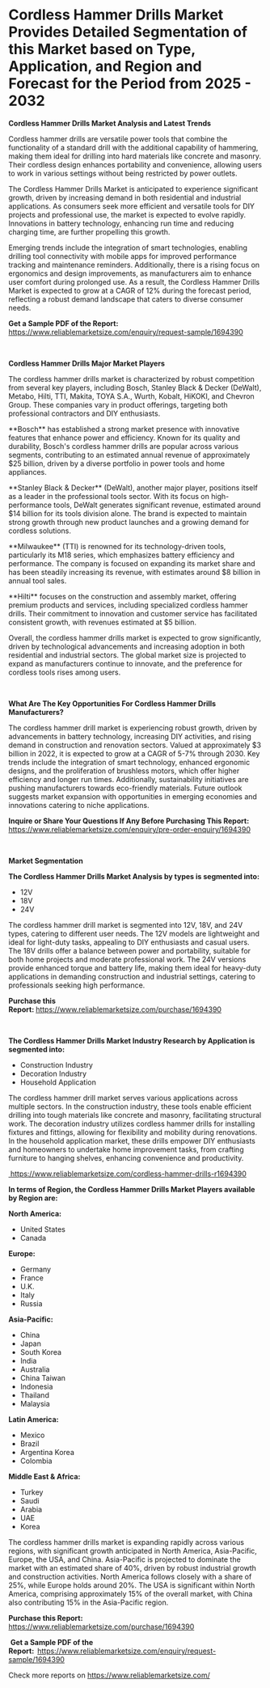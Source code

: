 <p><h1>Cordless Hammer Drills Market Provides Detailed Segmentation of this Market based on Type, Application, and Region and Forecast for the Period from 2025 - 2032</h1></p><p><strong>Cordless Hammer Drills Market Analysis and Latest Trends</strong></p>
<p><p>Cordless hammer drills are versatile power tools that combine the functionality of a standard drill with the additional capability of hammering, making them ideal for drilling into hard materials like concrete and masonry. Their cordless design enhances portability and convenience, allowing users to work in various settings without being restricted by power outlets.</p><p>The Cordless Hammer Drills Market is anticipated to experience significant growth, driven by increasing demand in both residential and industrial applications. As consumers seek more efficient and versatile tools for DIY projects and professional use, the market is expected to evolve rapidly. Innovations in battery technology, enhancing run time and reducing charging time, are further propelling this growth. </p><p>Emerging trends include the integration of smart technologies, enabling drilling tool connectivity with mobile apps for improved performance tracking and maintenance reminders. Additionally, there is a rising focus on ergonomics and design improvements, as manufacturers aim to enhance user comfort during prolonged use. As a result, the Cordless Hammer Drills Market is expected to grow at a CAGR of 12% during the forecast period, reflecting a robust demand landscape that caters to diverse consumer needs.</p></p>
<p><strong>Get a Sample PDF of the Report:&nbsp;</strong> <a href="https://www.reliablemarketsize.com/enquiry/request-sample/1694390?utm_campaign=3220&utm_medium=2&utm_source=Github&utm_content=ia&utm_term=24032025&utm_id=cordless-hammer-drills">https://www.reliablemarketsize.com/enquiry/request-sample/1694390</a></p>
<p>&nbsp;</p>
<p><strong>Cordless Hammer Drills Major Market Players</strong></p>
<p><p>The cordless hammer drills market is characterized by robust competition from several key players, including Bosch, Stanley Black & Decker (DeWalt), Metabo, Hilti, TTI, Makita, TOYA S.A., Wurth, Kobalt, HiKOKI, and Chevron Group. These companies vary in product offerings, targeting both professional contractors and DIY enthusiasts.</p><p>**Bosch** has established a strong market presence with innovative features that enhance power and efficiency. Known for its quality and durability, Bosch's cordless hammer drills are popular across various segments, contributing to an estimated annual revenue of approximately $25 billion, driven by a diverse portfolio in power tools and home appliances.</p><p>**Stanley Black & Decker** (DeWalt), another major player, positions itself as a leader in the professional tools sector. With its focus on high-performance tools, DeWalt generates significant revenue, estimated around $14 billion for its tools division alone. The brand is expected to maintain strong growth through new product launches and a growing demand for cordless solutions.</p><p>**Milwaukee** (TTI) is renowned for its technology-driven tools, particularly its M18 series, which emphasizes battery efficiency and performance. The company is focused on expanding its market share and has been steadily increasing its revenue, with estimates around $8 billion in annual tool sales.</p><p>**Hilti** focuses on the construction and assembly market, offering premium products and services, including specialized cordless hammer drills. Their commitment to innovation and customer service has facilitated consistent growth, with revenues estimated at $5 billion.</p><p>Overall, the cordless hammer drills market is expected to grow significantly, driven by technological advancements and increasing adoption in both residential and industrial sectors. The global market size is projected to expand as manufacturers continue to innovate, and the preference for cordless tools rises among users.</p></p>
<p>&nbsp;</p>
<p><strong>What Are The Key Opportunities For Cordless Hammer Drills Manufacturers?</strong></p>
<p><p>The cordless hammer drill market is experiencing robust growth, driven by advancements in battery technology, increasing DIY activities, and rising demand in construction and renovation sectors. Valued at approximately $3 billion in 2022, it is expected to grow at a CAGR of 5-7% through 2030. Key trends include the integration of smart technology, enhanced ergonomic designs, and the proliferation of brushless motors, which offer higher efficiency and longer run times. Additionally, sustainability initiatives are pushing manufacturers towards eco-friendly materials. Future outlook suggests market expansion with opportunities in emerging economies and innovations catering to niche applications.</p></p>
<p><strong>Inquire or Share Your Questions If Any Before Purchasing This Report:</strong> <a href="https://www.reliablemarketsize.com/enquiry/pre-order-enquiry/1694390?utm_campaign=3220&utm_medium=2&utm_source=Github&utm_content=ia&utm_term=24032025&utm_id=cordless-hammer-drills">https://www.reliablemarketsize.com/enquiry/pre-order-enquiry/1694390</a></p>
<p>&nbsp;</p>
<p><strong>Market Segmentation</strong></p>
<p><strong>The Cordless Hammer Drills Market Analysis by types is segmented into:</strong></p>
<p><ul><li>12V</li><li>18V</li><li>24V</li></ul></p>
<p><p>The cordless hammer drill market is segmented into 12V, 18V, and 24V types, catering to different user needs. The 12V models are lightweight and ideal for light-duty tasks, appealing to DIY enthusiasts and casual users. The 18V drills offer a balance between power and portability, suitable for both home projects and moderate professional work. The 24V versions provide enhanced torque and battery life, making them ideal for heavy-duty applications in demanding construction and industrial settings, catering to professionals seeking high performance.</p></p>
<p><strong>Purchase this Report:&nbsp;</strong><a href="https://www.reliablemarketsize.com/purchase/1694390?utm_campaign=3220&utm_medium=2&utm_source=Github&utm_content=ia&utm_term=24032025&utm_id=cordless-hammer-drills">https://www.reliablemarketsize.com/purchase/1694390</a></p>
<p>&nbsp;</p>
<p><strong>The Cordless Hammer Drills Market Industry Research by Application is segmented into:</strong></p>
<p><ul><li>Construction Industry</li><li>Decoration Industry</li><li>Household Application</li></ul></p>
<p><p>The cordless hammer drill market serves various applications across multiple sectors. In the construction industry, these tools enable efficient drilling into tough materials like concrete and masonry, facilitating structural work. The decoration industry utilizes cordless hammer drills for installing fixtures and fittings, allowing for flexibility and mobility during renovations. In the household application market, these drills empower DIY enthusiasts and homeowners to undertake home improvement tasks, from crafting furniture to hanging shelves, enhancing convenience and productivity.</p></p>
<p><a href="https://www.reliablemarketsize.com/cordless-hammer-drills-r1694390?utm_campaign=3220&utm_medium=2&utm_source=Github&utm_content=ia&utm_term=24032025&utm_id=cordless-hammer-drills">&nbsp;https://www.reliablemarketsize.com/cordless-hammer-drills-r1694390</a></p>
<p><strong>In terms of Region, the Cordless Hammer Drills Market Players available by Region are:</strong></p>
<p>
    <p> <strong> North America: </strong>
        <ul>
            <li>United States</li>
            <li>Canada</li>
        </ul>
        </p> 
    <p> <strong> Europe: </strong>
        <ul>
            <li>Germany</li>
            <li>France</li>
            <li>U.K.</li>
            <li>Italy</li>
            <li>Russia</li>
        </ul>
        </p> 
    <p> <strong> Asia-Pacific: </strong>
        <ul>
            <li>China</li>
            <li>Japan</li>
            <li>South Korea</li>
            <li>India</li>
            <li>Australia</li>
            <li>China Taiwan</li>
            <li>Indonesia</li>
            <li>Thailand</li>
            <li>Malaysia</li>
        </ul>
        </p> 
    <p> <strong> Latin America: </strong>
        <ul>
            <li>Mexico</li>
            <li>Brazil</li>
            <li>Argentina Korea</li>
            <li>Colombia</li>
        </ul>
        </p> 
    <p> <strong> Middle East & Africa: </strong>
        <ul>
            <li>Turkey</li>
            <li>Saudi</li>
            <li>Arabia</li>
            <li>UAE</li>
            <li>Korea</li>
        </ul>
    </p>
    </p>
<p><p>The cordless hammer drills market is expanding rapidly across various regions, with significant growth anticipated in North America, Asia-Pacific, Europe, the USA, and China. Asia-Pacific is projected to dominate the market with an estimated share of 40%, driven by robust industrial growth and construction activities. North America follows closely with a share of 25%, while Europe holds around 20%. The USA is significant within North America, comprising approximately 15% of the overall market, with China also contributing 15% in the Asia-Pacific region.</p></p>
<p><strong>Purchase this Report: </strong><a href="https://www.reliablemarketsize.com/purchase/1694390?utm_campaign=3220&utm_medium=2&utm_source=Github&utm_content=ia&utm_term=24032025&utm_id=cordless-hammer-drills">https://www.reliablemarketsize.com/purchase/1694390</a></p>
<p>&nbsp;<strong>Get a Sample PDF of the Report:&nbsp;&nbsp;</strong><a href="https://www.reliablemarketsize.com/enquiry/request-sample/1694390?utm_campaign=3220&utm_medium=2&utm_source=Github&utm_content=ia&utm_term=24032025&utm_id=cordless-hammer-drills">https://www.reliablemarketsize.com/enquiry/request-sample/1694390</a></p>
<p><strong></strong></p>
<p>Check more reports on <a href="https://www.reliablemarketsize.com/?utm_campaign=3220&utm_medium=2&utm_source=Github&utm_content=ia&utm_term=24032025&utm_id=cordless-hammer-drills">https://www.reliablemarketsize.com/</a></p>